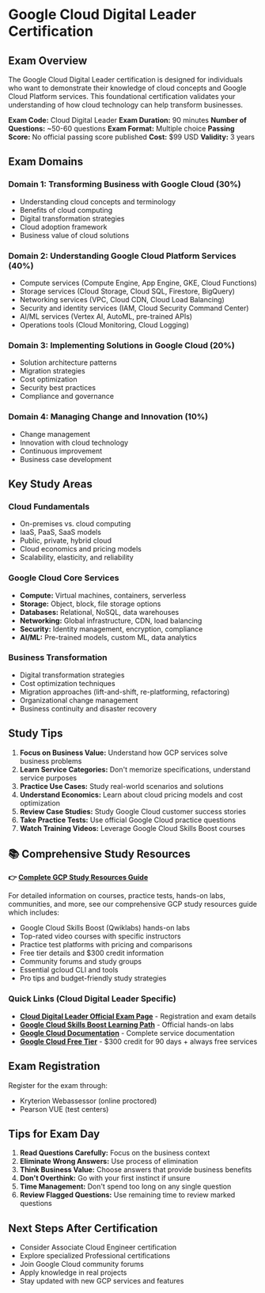 # Google Cloud Digital Leader Certification

## Exam Overview

The Google Cloud Digital Leader certification is designed for individuals who want to demonstrate their knowledge of cloud concepts and Google Cloud Platform services. This foundational certification validates your understanding of how cloud technology can help transform businesses.

**Exam Code:** Cloud Digital Leader
**Exam Duration:** 90 minutes
**Number of Questions:** ~50-60 questions
**Exam Format:** Multiple choice
**Passing Score:** No official passing score published
**Cost:** $99 USD
**Validity:** 3 years

## Exam Domains

### Domain 1: Transforming Business with Google Cloud (30%)
- Understanding cloud concepts and terminology
- Benefits of cloud computing
- Digital transformation strategies
- Cloud adoption framework
- Business value of cloud solutions

### Domain 2: Understanding Google Cloud Platform Services (40%)
- Compute services (Compute Engine, App Engine, GKE, Cloud Functions)
- Storage services (Cloud Storage, Cloud SQL, Firestore, BigQuery)
- Networking services (VPC, Cloud CDN, Cloud Load Balancing)
- Security and identity services (IAM, Cloud Security Command Center)
- AI/ML services (Vertex AI, AutoML, pre-trained APIs)
- Operations tools (Cloud Monitoring, Cloud Logging)

### Domain 3: Implementing Solutions in Google Cloud (20%)
- Solution architecture patterns
- Migration strategies
- Cost optimization
- Security best practices
- Compliance and governance

### Domain 4: Managing Change and Innovation (10%)
- Change management
- Innovation with cloud technology
- Continuous improvement
- Business case development

## Key Study Areas

### Cloud Fundamentals
- On-premises vs. cloud computing
- IaaS, PaaS, SaaS models
- Public, private, hybrid cloud
- Cloud economics and pricing models
- Scalability, elasticity, and reliability

### Google Cloud Core Services
- **Compute:** Virtual machines, containers, serverless
- **Storage:** Object, block, file storage options
- **Databases:** Relational, NoSQL, data warehouses
- **Networking:** Global infrastructure, CDN, load balancing
- **Security:** Identity management, encryption, compliance
- **AI/ML:** Pre-trained models, custom ML, data analytics

### Business Transformation
- Digital transformation strategies
- Cost optimization techniques
- Migration approaches (lift-and-shift, re-platforming, refactoring)
- Organizational change management
- Business continuity and disaster recovery

## Study Tips

1. **Focus on Business Value:** Understand how GCP services solve business problems
2. **Learn Service Categories:** Don't memorize specifications, understand service purposes
3. **Practice Use Cases:** Study real-world scenarios and solutions
4. **Understand Economics:** Learn about cloud pricing models and cost optimization
5. **Review Case Studies:** Study Google Cloud customer success stories
6. **Take Practice Tests:** Use official Google Cloud practice questions
7. **Watch Training Videos:** Leverage Google Cloud Skills Boost courses

## 📚 Comprehensive Study Resources

**👉 [Complete GCP Study Resources Guide](../../../.templates/resources-gcp.md)**

For detailed information on courses, practice tests, hands-on labs, communities, and more, see our comprehensive GCP study resources guide which includes:
- Google Cloud Skills Boost (Qwiklabs) hands-on labs
- Top-rated video courses with specific instructors
- Practice test platforms with pricing and comparisons
- Free tier details and $300 credit information
- Community forums and study groups
- Essential gcloud CLI and tools
- Pro tips and budget-friendly study strategies

### Quick Links (Cloud Digital Leader Specific)
- **[Cloud Digital Leader Official Exam Page](https://cloud.google.com/certification/cloud-digital-leader)** - Registration and exam details
- **[Google Cloud Skills Boost Learning Path](https://www.cloudskillsboost.google/paths)** - Official hands-on labs
- **[Google Cloud Documentation](https://cloud.google.com/docs)** - Complete service documentation
- **[Google Cloud Free Tier](https://cloud.google.com/free)** - $300 credit for 90 days + always free services

## Exam Registration

Register for the exam through:
- Kryterion Webassessor (online proctored)
- Pearson VUE (test centers)

## Tips for Exam Day

1. **Read Questions Carefully:** Focus on the business context
2. **Eliminate Wrong Answers:** Use process of elimination
3. **Think Business Value:** Choose answers that provide business benefits
4. **Don't Overthink:** Go with your first instinct if unsure
5. **Time Management:** Don't spend too long on any single question
6. **Review Flagged Questions:** Use remaining time to review marked questions

## Next Steps After Certification

- Consider Associate Cloud Engineer certification
- Explore specialized Professional certifications
- Join Google Cloud community forums
- Apply knowledge in real projects
- Stay updated with new GCP services and features